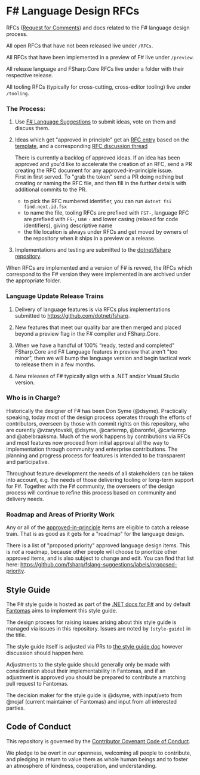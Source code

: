 # F# Language Design RFCs 

RFCs ([Request for Comments](https://en.wikipedia.org/wiki/Request_for_Comments)) and docs related to the F# language design process. 

All open RFCs that have not been released live under `/RFCs`.

All RFCs that have been implemented in a preview of F# live under `/preview`.

All release language and FSharp.Core RFCs live under a folder with their respective release.

All tooling RFCs (typically for cross-cutting, cross-editor tooling) live under `/tooling`.

### The Process:

1. Use [F# Language Suggestions](https://github.com/fsharp/fslang-suggestions) to submit ideas, vote on them and discuss them.

2. Ideas which get "approved in principle" get an [RFC entry](https://github.com/fsharp/fslang-design/tree/master/RFCs) based on the [template](https://github.com/fsharp/fslang-design/blob/master/RFC_template.md), and a corresponding [RFC discussion thread](https://github.com/fsharp/fslang-design/issues)

   There is currently a backlog of approved ideas. If an idea has been approved and you'd
   like to accelerate the creation of an RFC, send a PR creating the RFC document for any approved-in-principle issue.   
   First in first served.  To "grab the token" send a PR doing nothing but creating or naming the RFC file, and
   then fill in the further details with additional commits to the PR.

   * to pick the RFC numbered identifier, you can run `dotnet fsi find.next.id.fsx`
   * to name the file, tooling RFCs are prefixed with `FST-`, language RFC are prefixed with `FS-`, use `-` and lower casing (relaxed for code identifiers), giving descriptive name
   * the file location is always under RFCs and get moved by owners of the repository when it ships in a preview or a release.



3. Implementations and testing are submitted to the [dotnet/fsharp repository](https://github.com/dotnet/fsharp).

When RFCs are implemented and a version of F# is revved, the RFCs which correspond to the F# version they were implemented in are archived under the appropriate folder.

### Language Update Release Trains

1. Delivery of language features is via RFCs plus implementations submitted to https://github.com/dotnet/fsharp.

2. New features that meet our quality bar are then merged and placed beyond a preview flag in the F# compiler and FSharp.Core.

3. When we have a handful of 100% “ready, tested and completed” FSharp.Core and F# Language features in preview that aren't "too minor", then we will bump the language version and begin tactical work to release them in a few  months.

4. New releases of F# typically align with a .NET and/or Visual Studio version.

### Who is in Charge?

Historically the designer of F# has been Don Syme (@dsyme). Practically speaking, today most of the design process operates through the efforts of contributors, overseen by those with commit rights on this repository, who are curently @vzarytovskii, @dsyme, @cartermp, @baronfel, @cartermp and @abelbraaksma. Much of the work happens by contributions via RFCs and most features now proceed from initial approval all the way to implementation through community and enterprise contributions. The planning and progress process for features is intended to be transparent and participative.

Throughout feature development the needs of all stakeholders can be taken into account, e.g. the needs of those delivering tooling or long-term support for F#. Together with the F# community, the overseers of the design process will continue to refine this process based on community and delivery needs.

### Roadmap and Areas of Priority Work

Any or all of the [approved-in-principle](https://github.com/fsharp/fslang-suggestions/labels/approved-in-principle) items are eligible to catch a release train. That is as good as it gets for a "roadmap" for the language design.

There is a list of "proposed priority" approved language design items.  This is _not_ a roadmap, because other people will choose to prioritize other approved items, and is also subject to change and edit. You can find that list here: https://github.com/fsharp/fslang-suggestions/labels/proposed-priority.

## Style Guide

The F# style guide is hosted as part of the [.NET docs for F#](https://docs.microsoft.com/dotnet/fsharp/style-guide/) and by default [Fantomas](https://github.com/fsprojects/fantomas) aims to implement this style guide.

The design process for raising issues arising about this style guide is managed via issues in this repository.  Issues are noted by `[style-guide]` in the title.

The style guide itself is adjusted via PRs to [the style guide doc](https://github.com/dotnet/docs/blob/main/docs/fsharp/style-guide/formatting.md) however discussion should happen here.

Adjustments to the style guide should generally only be made with consideration about their implementability in Fantomas, and if an adjustment is approved you should be prepared to contribute a matching pull request to Fantomas.

The decision maker for the style guide is @dsyme, with input/veto from @nojaf (current maintainer of Fantomas) and input from all interested parties.

## Code of Conduct

This repository is governed by the [Contributor Covenant Code of Conduct](https://www.contributor-covenant.org/).

We pledge to be overt in our openness, welcoming all people to contribute, and pledging in return to value them as whole human beings and to foster an atmosphere of kindness, cooperation, and understanding.
